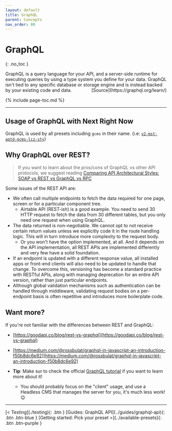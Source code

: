 ```yaml
---
layout: default
title: GraphQL
parent: Concepts
nav_order: 80
---
```


# GraphQL
{: .no_toc }

<div class="code-example" markdown="1">
GraphQL is a query language for your API, and a server-side runtime for executing queries by using a type system you define for your data. GraphQL isn't tied to any specific database or storage engine and is instead backed by your existing code and data.

<span style="float: right">
[Source](https://graphql.org/learn/)
</span>
</div>

{% include page-toc.md %}

---

## Usage of GraphQL with Next Right Now

GraphQL is used by all presets including `gcms` in their name. (i.e: [`v2-mst-aptd-gcms-lcz-sty`](../available-presets/v2-mst-aptd-gcms-lcz-sty))

## Why GraphQL over REST?

> If you want to learn about the pros/cons of GraphQL vs other API protocols, we suggest reading [Comparing API Architectural Styles: SOAP vs REST vs GraphQL vs RPC](https://levelup.gitconnected.com/comparing-api-architectural-styles-soap-vs-rest-vs-graphql-vs-rpc-84a3720adefa)

Some issues of the REST API are:
- We often call multiple endpoints to fetch the data required for one page, screen or for a particular component tree.
    - Airtable API (REST-ish) is a good example. You need to send 30 HTTP request to fetch the data from 30 different tables, but you only need one request when using GraphQL.
- The data returned is non-negotiable. We cannot opt to not receive certain return values unless we explicitly code it in the route handling logic. This will in turn introduce more complexity to the request body.
    - Or you won't have the option implemented, at all. And it depends on the API implementation, all REST APIs are implemented differently and very few have a solid foundation.
- If an endpoint is updated with a different response value, all installed apps or front-end clients will also need to be updated to handle that change. To overcome this, versioning has become a standard practice with RESTful APIs, along with managing deprecation for an entire API version, rather than just particular endpoints.
- Although global validation mechanisms such as authentication can be handled through middleware, validating request bodies on a per-endpoint basis is often repetitive and introduces more boilerplate code.

## Want more?

If you're not familiar with the differences between REST and GraphQL:
- [https://goodapi.co/blog/rest-vs-graphql](https://goodapi.co/blog/rest-vs-graphql)
- [https://medium.com/@rossbulat/graphql-in-javascript-an-introduction-f50b8dc6e92](https://medium.com/@rossbulat/graphql-in-javascript-an-introduction-f50b8dc6e92)

- **Tip**: Make sur to check the official [GraphQL tutorial](https://graphql.org/learn/) if you want to learn more about it!
    - You should probably focus on the "client" usage, and use a Headless CMS that manages the server for you, it's much less work! :wink:

---

<div class="pagination-section">
    <span class="fs-4" markdown="1">
        [< Testing](./testing){: .btn }
    </span>
    <span class="fs-4" markdown="1">
        [Guides: GraphQL API](../guides/graphql-api){: .btn .btn-blue }
    </span>
    <span class="fs-4" markdown="1">
        [Getting started: Pick your preset >](../available-presets){: .btn .btn-purple }
    </span>
</div>
